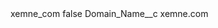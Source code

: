 <?xml version="1.0" encoding="UTF-8"?>
<CustomMetadata xmlns="http://soap.sforce.com/2006/04/metadata" xmlns:xsi="http://www.w3.org/2001/XMLSchema-instance" xmlns:xsd="http://www.w3.org/2001/XMLSchema">
    <label>xemne_com</label>
    <protected>false</protected>
    <values>
        <field>Domain_Name__c</field>
        <value xsi:type="xsd:string">xemne.com</value>
    </values>
</CustomMetadata>
